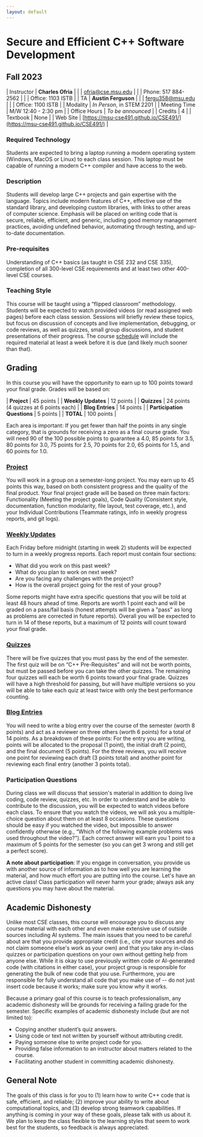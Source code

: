 ```yaml
---
layout: default
---
```


# Secure and Efficient C++ Software Development
## Fall 2023

| Instructor | **Charles Ofria**                             |
|            | [ofria@cse.msu.edu](mailto:ofria@cse.msu.edu) |
|            | Phone: 517 884-2562                           |
|            | Office: 1103 ISTB                             |
| TA         | **Austin Ferguson**                           |
|            | [fergu358@msu.edu](mailto:fergu358@msu.edu)   |
|            | Office: 1100 ISTB                             |
| Modality     | *In Person*, in STEM 2201 |
| Meeting Time | M/W 12:40 - 2:30 pm       |
| Office Hours |  *To be announced*        |
| Credits      | 4                         |
| Textbook     | None                      |
| Web Site     | [https://msu-cse491.github.io/CSE491/](https://msu-cse491.github.io/CSE491/) |

### Required Technology
Students are expected to bring a laptop running a modern operating system (Windows, MacOS or Linux) to each class session.  This laptop must be capable of running a modern C++ compiler and have access to the web.

### Description
Students will develop large C++ projects and gain expertise with the language. Topics include modern features of C++, effective use of the standard library, and developing custom libraries, with links to other areas of computer science. Emphasis will be placed on writing code that is secure, reliable, efficient, and generic, including good memory management practices, avoiding undefined behavior, automating through testing, and up-to-date documentation. 

### Pre-requisites
Understanding of C++ basics (as taught in CSE 232 and CSE 335), completion of all 300-level CSE requirements and at least two other 400-level CSE courses.

### Teaching Style
This course will be taught using a “flipped classroom” methodology. Students will be expected to watch provided videos (or read assigned web pages) before each class session.  Sessions will briefly review these topics, but focus on discussion of concepts and live implementation, debugging, or code reviews, as well as quizzes, small group discussions, and student presentations of their progress.  The course [schedule](schedule.html) will include the required material at least a week before it is due (and likely much sooner than that).

## Grading
In this course you will have the opportunity to earn up to 100 points toward your final grade.  Grades will be based on:

| **Project** | 45 points |
| **Weekly Updates** | 12 points |
| **Quizzes** | 24 points (4 quizzes at 6 points each) |
| **Blog Entries** | 14 points |
| **Participation Questions** | 5 points |
| **TOTAL** | 100 points |

Each area is important: If you get fewer than half the points in any single category, that is grounds for receiving a zero as a final course grade. You will need 90 of the 100 possible points to guarantee a 4.0, 85 points for 3.5, 80 points for 3.0, 75 points for 2.5, 70 points for 2.0, 65 points for 1.5, and 60 points for 1.0.

### [Project](projects.html)
You will work in a group on a semester-long project.  You may earn up to 45 points this way, based on both consistent progress and the quality of the final product.  Your final project grade will be based on three main factors: Functionality (Meeting the project goals), Code Quality (Consistent style, documentation, function modularity, file layout, test coverage, etc.), and your Individual Contributions (Teammate ratings, info in weekly progress reports, and git logs).

### [Weekly Updates](updates.html)
Each Friday before midnight (starting in week 2) students will be expected to turn in a weekly progress reports.  Each report must contain four sections:
+ What did you work on this past week?
+ What do you plan to work on next week?
+ Are you facing any challenges with the project?
+ How is the overall project going for the rest of your group?

Some reports might have extra specific questions that you will be told at least 48 hours ahead of time. Reports are worth 1 point each and will be graded on a pass/fail basis (honest attempts will be given a "pass" as long as problems are corrected in future reports).  Overall you will be expected to turn in 14 of these reports, but a maximum of 12 points will count toward your final grade.

### [Quizzes](quizzes.html)
There will be five quizzes that you must pass by the end of the semester.  The first quiz will be on “C++ Pre-Requisites” and will not be worth points, but must be passed before you can take the other quizzes. The remaining four quizzes will each be worth 6 points toward your final grade.  Quizzes will have a high threshold for passing, but will have multiple versions so you will be able to take each quiz at least twice with only the best performance counting.

### [Blog Entries](blog.html)
You will need to write a blog entry over the course of the semester (worth 8 points) and act as a reviewer on three others (worth 6 points) for a total of 14 points.  As a breakdown of these points: For the entry you are writing, points will be allocated to the proposal (1 point), the initial draft (2 point), and the final document (5 points). For the three reviews, you will receive one point for reviewing each draft (3 points total) and another point for reviewing each final entry (another 3 points total).

### Participation Questions
 During class we will discuss that session's material in addition to doing live coding, code review, quizzes, etc. In order to understand and be able to contribute to the discussion, you will be expected to watch videos before each class.  To ensure that you watch the videos, we will ask you a multiple-choice question about them on at least 8 occasions. These questions should be easy if you watched the video, but impossible to answer confidently otherwise (e.g., “Which of the following example problems was used throughout the video?”).  Each correct answer will earn you 1 point to a maximum of 5 points for the semester (so you can get 3 wrong and still get a perfect score).

**A note about participation**: If you engage in conversation, you provide us with another source of information as to how well you are learning the material, and how much effort you are putting into the course. Let's have an active class! Class participation will never harm your grade; always ask any questions you may have about the material.

## Academic Dishonesty
Unlike most CSE classes, this course will encourage you to discuss any course material with each other and even make extensive use of outside sources including AI systems.  The main issues that you need to be careful about are that you provide appropriate credit (i.e., cite your sources and do not claim someone else's work as your own) and that you take any in-class quizzes or participation questions on your own without getting help from anyone else.  While it is okay to use previously written code or AI-generated code (with citations in either case), your project group is responsible for generating the bulk of new code that you use.  Furthermore, you are responsible for fully understand all code that you make use of -- do not just insert code because it works; make sure you know _why_ it works.

Because a primary goal of this course is to teach professionalism, any academic dishonesty will be grounds for receiving a failing grade for the semester. Specific examples of academic dishonesty include (but are not limited to):
+ Copying another student’s quiz answers.
+ Using code or text not written by yourself without attributing credit.
+ Paying someone else to write project code for you.
+ Providing false information to an instructor about matters related to the course.
+ Facilitating another student in committing academic dishonesty.

## General Note
The goals of this class is for you to (1) learn how to write C++ code that is safe, efficient, and reliable; (2) improve your ability to write about computational topics, and (3) develop strong teamwork capabilities. If anything is coming in your way of these goals, please talk with us about it. We plan to keep the class flexible to the learning styles that seem to work best for the students, so feedback is always appreciated.
